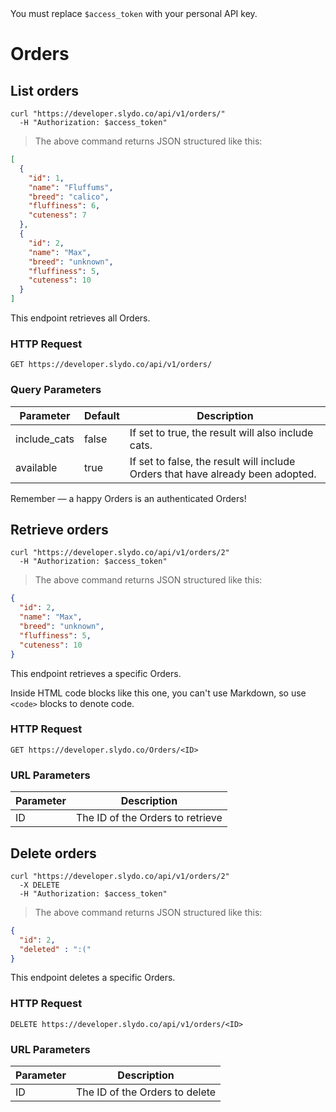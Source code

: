 <aside class="notice">
You must replace <code>$access_token</code> with your personal API key.
</aside>

# Orders

## List orders

```shell
curl "https://developer.slydo.co/api/v1/orders/"
  -H "Authorization: $access_token"
```

> The above command returns JSON structured like this:

```json
[
  {
    "id": 1,
    "name": "Fluffums",
    "breed": "calico",
    "fluffiness": 6,
    "cuteness": 7
  },
  {
    "id": 2,
    "name": "Max",
    "breed": "unknown",
    "fluffiness": 5,
    "cuteness": 10
  }
]
```

This endpoint retrieves all Orders.

### HTTP Request

`GET https://developer.slydo.co/api/v1/orders/`

### Query Parameters

Parameter | Default | Description
--------- | ------- | -----------
include_cats | false | If set to true, the result will also include cats.
available | true | If set to false, the result will include Orders that have already been adopted.

<aside class="success">
Remember — a happy Orders is an authenticated Orders!
</aside>

## Retrieve orders

```shell
curl "https://developer.slydo.co/api/v1/orders/2"
  -H "Authorization: $access_token"
```

> The above command returns JSON structured like this:

```json
{
  "id": 2,
  "name": "Max",
  "breed": "unknown",
  "fluffiness": 5,
  "cuteness": 10
}
```

This endpoint retrieves a specific Orders.

<aside class="warning">Inside HTML code blocks like this one, you can't use Markdown, so use <code>&lt;code&gt;</code> blocks to denote code.</aside>

### HTTP Request

`GET https://developer.slydo.co/Orders/<ID>`

### URL Parameters

Parameter | Description
--------- | -----------
ID | The ID of the Orders to retrieve

## Delete orders

```shell
curl "https://developer.slydo.co/api/v1/orders/2"
  -X DELETE
  -H "Authorization: $access_token"
```

> The above command returns JSON structured like this:

```json
{
  "id": 2,
  "deleted" : ":("
}
```

This endpoint deletes a specific Orders.

### HTTP Request

`DELETE https://developer.slydo.co/api/v1/orders/<ID>`

### URL Parameters

Parameter | Description
--------- | -----------
ID | The ID of the Orders to delete
